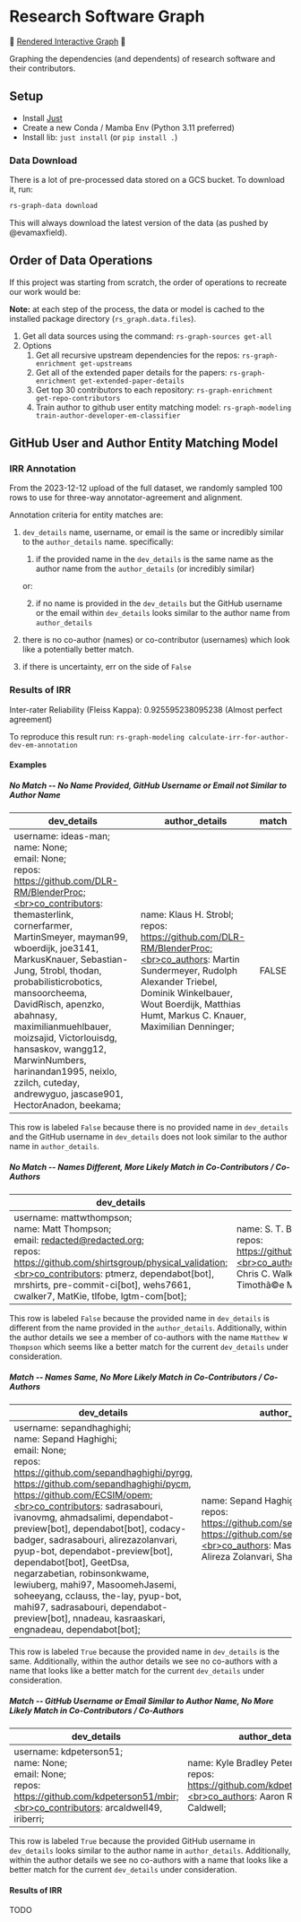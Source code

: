 # Research Software Graph

🚀 [Rendered Interactive Graph](https://evamaxfield.github.io/rs-graph/) 🚀

Graphing the dependencies (and dependents) of research software and their contributors.

## Setup

* Install [Just](https://github.com/casey/just#packages)
* Create a new Conda / Mamba Env (Python 3.11 preferred)
* Install lib: `just install` (or `pip install .`)

### Data Download

There is a lot of pre-processed data stored on a GCS bucket. To download it, run:

```bash
rs-graph-data download
```

This will always download the latest version of the data (as pushed by @evamaxfield).

## Order of Data Operations

If this project was starting from scratch, the order of operations to recreate our work
would be:

**Note:** at each step of the process, the data or model is cached
to the installed package directory (`rs_graph.data.files`).

1. Get all data sources using the command: `rs-graph-sources get-all`
2. Options
    1. Get all recursive upstream dependencies for the repos:
        `rs-graph-enrichment get-upstreams`
    2. Get all of the extended paper details for the papers:
        `rs-graph-enrichment get-extended-paper-details`
    3. Get top 30 contributors to each repository:
        `rs-graph-enrichment get-repo-contributors`
    4. Train author to github user entity matching model:
        `rs-graph-modeling train-author-developer-em-classifier`

## GitHub User and Author Entity Matching Model

### IRR Annotation

From the 2023-12-12 upload of the full dataset, we randomly sampled 100 rows to
use for three-way annotator-agreement and alignment.

Annotation criteria for entity matches are:

1. `dev_details` name, username, or email is the same or incredibly
    similar to the `author_details` name. specifically:

    1.  if the provided name in the `dev_details` is the same name as the
        author name from the `author_details` (or incredibly similar)
    
    or:

    2.  if no name is provided in the `dev_details` but the GitHub username
        or the email within `dev_details` looks similar to the
        author name from `author_details`

2.  there is no co-author (names) or co-contributor (usernames) which look
    like a potentially better match.

3. if there is uncertainty, err on the side of `False`

### Results of IRR

Inter-rater Reliability (Fleiss Kappa): 0.925595238095238 (Almost perfect agreement)

To reproduce this result run: `rs-graph-modeling calculate-irr-for-author-dev-em-annotation`

#### Examples

##### No Match -- No Name Provided, GitHub Username or Email not Similar to Author Name

| dev_details 	| author_details 	| match 	|
|---	|---	|---	|
| username: ideas-man;<br>name: None;<br>email: None;<br>repos: https://github.com/DLR-RM/BlenderProc;<br>co_contributors: themasterlink, cornerfarmer, MartinSmeyer, mayman99, wboerdijk, joe3141, MarkusKnauer, Sebastian-Jung, 5trobl, thodan, probabilisticrobotics, mansoorcheema, DavidRisch, apenzko, abahnasy, maximilianmuehlbauer, moizsajid, Victorlouisdg, hansaskov, wangg12, MarwinNumbers, harinandan1995, neixlo, zzilch, cuteday, andrewyguo, jascase901, HectorAnadon, beekama; 	| name: Klaus H. Strobl;<br>repos: https://github.com/DLR-RM/BlenderProc;<br>co_authors: Martin Sundermeyer, Rudolph Alexander Triebel, Dominik Winkelbauer, Wout Boerdijk, Matthias Humt, Markus C. Knauer, Maximilian Denninger; 	| FALSE 	|

This row is labeled `False` because there is no provided name in `dev_details` and
the GitHub username in `dev_details` does not look similar to the author name in
`author_details`.

##### No Match -- Names Different, More Likely Match in Co-Contributors / Co-Authors

| dev_details 	| author_details 	| match 	|
|---	|---	|---	|
| username: mattwthompson;<br>name: Matt Thompson;<br>email: redacted@redacted.org;<br>repos: https://github.com/shirtsgroup/physical_validation;<br>co_contributors: ptmerz, dependabot[bot], mrshirts, pre-commit-ci[bot], wehs7661, cwalker7, MatKie, tlfobe, lgtm-com[bot]; 	| name: S. T. Boothroyd;<br>repos: https://github.com/shirtsgroup/physical_validation;<br>co_authors: Wei-tse Hsu, Michael R. Shirts, Chris C. Walker, Matthew W Thompson, Pascal Timothã©e Merz; 	| FALSE 	|

This row is labeled `False` because the provided name in `dev_details` is different
from the name provided in the `author_details`. Additionally, within the author details
we see a member of co-authors with the name `Matthew W Thompson` which seems like
a better match for the current `dev_details` under consideration.

##### Match -- Names Same, No More Likely Match in Co-Contributors / Co-Authors

| dev_details 	| author_details 	| match 	|
|---	|---	|---	
| username: sepandhaghighi;<br>name: Sepand Haghighi;<br>email: None;<br>repos: https://github.com/sepandhaghighi/pyrgg, https://github.com/sepandhaghighi/pycm, https://github.com/ECSIM/opem;<br>co_contributors: sadrasabouri, ivanovmg, ahmadsalimi, dependabot-preview[bot], dependabot[bot], codacy-badger, sadrasabouri, alirezazolanvari, pyup-bot, dependabot-preview[bot], dependabot[bot], GeetDsa, negarzabetian, robinsonkwame, lewiuberg, mahi97, MasoomehJasemi, soheeyang, cclauss, the-lay, pyup-bot, mahi97, sadrasabouri, dependabot-preview[bot], nnadeau, kasraaskari, engnadeau, dependabot[bot]; 	| name: Sepand Haghighi;<br>repos: https://github.com/sepandhaghighi/pyrgg, https://github.com/sepandhaghighi/pycm;<br>co_authors: Masoomeh Jasemi, Alireza Zolanvari, Shaahin Hessabi; 	| TRUE 	|

This row is labeled `True` because the provided name in `dev_details` is the same.
Additionally, within the author details we see no co-authors with a name that looks
like a better match for the current `dev_details` under consideration.

##### Match -- GitHub Username or Email Similar to Author Name, No More Likely Match in Co-Contributors / Co-Authors

| dev_details 	| author_details 	| match 	|
|---	|---	|---	|
| username: kdpeterson51;<br>name: None;<br>email: None;<br>repos: https://github.com/kdpeterson51/mbir;<br>co_contributors: arcaldwell49, iriberri;   | name: Kyle Bradley Peterson;<br>repos: https://github.com/kdpeterson51/mbir;<br>co_authors: Aaron Richard Caldwell;   | TRUE 	|

This row is labeled `True` because the provided GitHub username in `dev_details`
looks similar to the author name in `author_details`. Additionally, within the
author details we see no co-authors with a name that looks like a better match
for the current `dev_details` under consideration.

#### Results of IRR

TODO